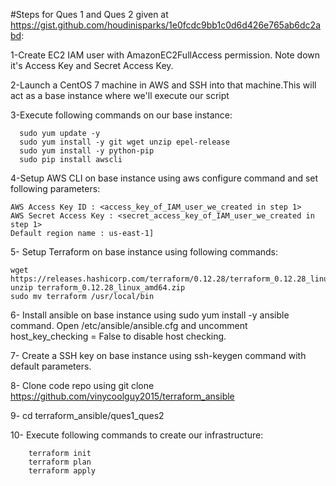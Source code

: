 #Steps for Ques 1 and Ques 2 given at https://gist.github.com/houdinisparks/1e0fcdc9bb1c0d6d426e765ab6dc2abd:

  1-Create EC2 IAM user with AmazonEC2FullAccess permission. Note down it's Access Key and Secret Access Key.

  2-Launch a CentOS 7 machine in AWS and SSH into that machine.This will act as a base instance where we'll execute our script

  3-Execute following commands on our base instance:  
  
      
      sudo yum update -y  
      sudo yum install -y git wget unzip epel-release   
      sudo yum install -y python-pip  
      sudo pip install awscli  
      

  4-Setup AWS CLI on base instance using aws configure command and set following parameters:  
    
    AWS Access Key ID : <access_key_of_IAM_user_we_created in step 1>  
    AWS Secret Access Key : <secret_access_key_of_IAM_user_we_created in step 1>  
    Default region name : us-east-1]
   
 
  5- Setup Terraform on base instance using following commands: 
  
  
    wget https://releases.hashicorp.com/terraform/0.12.28/terraform_0.12.28_linux_amd64.zip
    unzip terraform_0.12.28_linux_amd64.zip 
    sudo mv terraform /usr/local/bin
     
  6- Install ansible on base instance using sudo yum install -y ansible command. Open /etc/ansible/ansible.cfg and uncomment host_key_checking = False to disable        host checking.
  
  7- Create a SSH key on base instance using ssh-keygen command with default parameters.

  8- Clone code repo using git clone https://github.com/vinycoolguy2015/terraform_ansible

  9- cd terraform_ansible/ques1_ques2

  10- Execute following commands to create our infrastructure:
  
  
        terraform init
        terraform plan
        terraform apply
